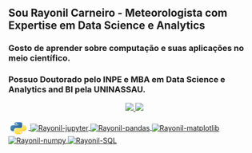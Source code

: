 ## Sou Rayonil Carneiro - Meteorologista com Expertise em Data Science e Analytics

### Gosto de aprender sobre computação e suas aplicações no meio científico. 
### Possuo Doutorado pelo INPE e MBA em Data Science e Analytics and BI pela UNINASSAU.

<div align="center">
  <a href="https://github.com/Rayonil">
  <img height="180em" src="https://github-readme-stats.vercel.app/api?username=Rayonil&show_icons=true&theme=chartreuse-dark&include_all_commits=true&count_private=true"/>
  <img height="180em" src="https://github-readme-stats.vercel.app/api/top-langs/?username=Rayonil&layout=compact&langs_count=7&theme=chartreuse-dark"/>
</div>
  
<!-- 
===================================================
SITE COM TODOS OS TEMAS:
https://github.com/anuraghazra/github-readme-stats/blob/master/themes/README.md
===================================================
-->  

<div style="display: inline_block"><br>
  <img align="center" alt="Rafa-Python" height="30" width="40" src="https://raw.githubusercontent.com/devicons/devicon/master/icons/python/python-original.svg">
  <img align="center" alt="Rayonil-jupyter" height="30" width="40" src="https://cdn.jsdelivr.net/gh/devicons/devicon@latest/icons/jupyter/jupyter-original-wordmark.svg" />
  <img align="center" alt="Rayonil-pandas" height="30" width="40" src="https://cdn.jsdelivr.net/gh/devicons/devicon@latest/icons/pandas/pandas-original-wordmark.svg" />          
  <img align="center" alt="Rayonil-matplotlib" height="30" width="40" src="https://cdn.jsdelivr.net/gh/devicons/devicon@latest/icons/matplotlib/matplotlib-original.svg" /> 
  <img align="center" alt="Rayonil-numpy" height="35" width="40" src="https://cdn.jsdelivr.net/gh/devicons/devicon@latest/icons/numpy/numpy-original-wordmark.svg" />
  <img align="center" alt="Rayonil-SQL" height="30" width="40" src="https://cdn.jsdelivr.net/gh/devicons/devicon@latest/icons/azuresqldatabase/azuresqldatabase-original.svg" />
</div>

<!--
===================================================
SITE COM TODAS OS ÍCONES DAS IMAGEMS:
https://devicon.dev/
===================================================
-->      
          
    
    
          
